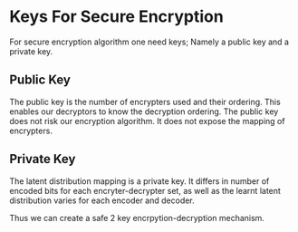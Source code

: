 # Keys For Secure Encryption

For secure encryption algorithm one need keys; Namely a public key and a private key.

## Public Key

The public key is the number of encrypters used and their ordering.
This enables our decryptors to know the decryption ordering. The public key
does not risk our encryption algorithm. It does not expose the mapping of encrypters.

## Private Key

The latent distribution mapping is a private key.
It differs in number of encoded bits for each encryter-decrypter set,
as well as the learnt latent distribution varies for each encoder and decoder.

Thus we can create a safe 2 key encrpytion-decryption mechanism.